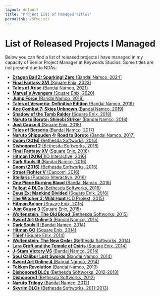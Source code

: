 ```yaml
---
layout: default
title: "Project List of Managed Titles"
permalink: /SPMList/
---
```

# List of Released Projects I Managed

Below you can find a list of released projects I have managed in my capacity of Senior Project Manager at Keywords Studios. Some titles are not present due to NDAs:

- [**Dragon Ball Z: Sparking! Zero** (Bandai Namco, 2024)](https://en.wikipedia.org/wiki/Dragon_Ball_Z:_Sparking!_ZERO)  
- [**Final Fantasy XVI** (Square Enix, 2023)](https://en.wikipedia.org/wiki/Final_Fantasy_XVI)  
- [**Tales of Arise** (Bandai Namco, 2021)](https://en.wikipedia.org/wiki/Tales_of_Arise)  
- [**Marvel's Avengers** (Square Enix, 2020)](https://en.wikipedia.org/wiki/Marvel%27s_Avengers_(video_game))  
- [**Jump Force** (Bandai Namco, 2019)](https://en.wikipedia.org/wiki/Jump_Force)  
- [**Tales of Vesperia: Definitive Edition** (Bandai Namco, 2019)](https://en.wikipedia.org/wiki/Tales_of_Vesperia) 
- [**Ace Combat 7: Skies Unknown** (Bandai Namco, 2019)](https://en.wikipedia.org/wiki/Ace_Combat_7:_Skies_Unknown)  
- [**Shadow of the Tomb Raider** (Square Enix, 2018)](https://en.wikipedia.org/wiki/Shadow_of_the_Tomb_Raider)  
- [**Naruto to Boruto: Shinobi Striker** (Bandai Namco, 2018)](https://en.wikipedia.org/wiki/Naruto_to_Boruto:_Shinobi_Striker)  
- [**Just Cause 4** (Square Enix, 2018)](https://en.wikipedia.org/wiki/Just_Cause_4)  
- [**Tales of Berseria** (Bandai Namco, 2017)](https://en.wikipedia.org/wiki/Tales_of_Berseria)  
- [**Naruto Shippuden 4: Road to Boruto** (Bandai Namco, 2017)](https://en.wikipedia.org/wiki/Naruto_Shippuden:_Ultimate_Ninja_Storm_4)  
- [**Doom (2016)** (Bethesda Softworks, 2016)](https://en.wikipedia.org/wiki/Doom_(2016_video_game))  
- [**Dishonored 2** (Bethesda Softworks, 2016)](https://en.wikipedia.org/wiki/Dishonored_2)  
- [**Final Fantasy XV** (Square Enix, 2016)](https://en.wikipedia.org/wiki/Final_Fantasy_XV)  
- [**Hitman (2016)** (IO Interactive, 2016)](https://en.wikipedia.org/wiki/Hitman_(2016_video_game))  
- [**Dark Souls III** (Bandai Namco, 2016)](https://en.wikipedia.org/wiki/Dark_Souls_III)  
- [**Doom (2016)** (Bethesda Softworks, 2016)](https://en.wikipedia.org/wiki/Doom_(2016_video_game))  
- [**Street Fighter V** (Capcom, 2016)](https://en.wikipedia.org/wiki/Street_Fighter_V)  
- [**Stellaris** (Paradox Interactive, 2016)](https://en.wikipedia.org/wiki/Stellaris)  
- [**One Piece Burning Blood** (Bandai Namco, 2016)](https://en.wikipedia.org/wiki/One_Piece_Burning_Blood)  
- [**Fallout 4 DLCs** (Bethesda Softworks, 2016)](https://en.wikipedia.org/wiki/Fallout_4)  
- [**Deus Ex: Mankind Divided** (Square Enix, 2016)](https://en.wikipedia.org/wiki/Deus_Ex:_Mankind_Divided)  
- [**The Witcher 3: Wild Hunt** (CD Projekt, 2015)](https://en.wikipedia.org/wiki/The_Witcher_3:_Wild_Hunt)  
- [**Hitman Sniper** (Square Enix, 2015)](https://en.wikipedia.org/wiki/Hitman_Sniper)  
- [**Just Cause 3** (Square Enix, 2015)](https://en.wikipedia.org/wiki/Just_Cause_3)  
- [**Wolfenstein: The Old Blood** (Bethesda Softworks, 2015)](https://en.wikipedia.org/wiki/Wolfenstein:_The_Old_Blood) 
- [**Sword Art Online 5** (Bandai Namco, 2015)](https://en.wikipedia.org/wiki/Sword_Art_Online_5)  
- [**Dark Souls II** (Bandai Namco, 2014)](https://en.wikipedia.org/wiki/Dark_Souls_II)  
- [**Hitman GO** (Square Enix, 2014)](https://en.wikipedia.org/wiki/Hitman_GO)  
- [**Thief** (Square Enix, 2014)](https://en.wikipedia.org/wiki/Thief_(2014_video_game))  
- [**Wolfenstein: The New Order** (Bethesda Softworks, 2014)](https://en.wikipedia.org/wiki/Wolfenstein:_The_New_Order)  
- [**Lara Croft and the Temple of Osiris** (Square Enix, 2014)](https://en.wikipedia.org/wiki/Lara_Croft_and_the_Temple_of_Osiris)  
- [**J-Stars Victory VS** (Bandai Namco, 2014)](https://en.wikipedia.org/wiki/J-Stars_Victory_VS)  
- [**Soul Calibur Lost Swords** (Bandai Namco, 2014)](https://en.wikipedia.org/wiki/Soulcalibur_Lost_Swords)  
- [**Sword Art Online 4** (Bandai Namco, 2014)](https://en.wikipedia.org/wiki/Sword_Art_Online_4)  
- [**Tekken Revolution** (Bandai Namco, 2013)](https://en.wikipedia.org/wiki/Tekken_Revolution)  
- [**Dishonored DLCs** (Bethesda Softworks, 2012-2013)](https://en.wikipedia.org/wiki/Dishonored#DLC)  
- [**Dishonored** (Bethesda Softworks, 2012)](https://en.wikipedia.org/wiki/Dishonored)  
- [**Naruto Trilogy** (Bandai Namco, 2012)](https://en.wikipedia.org/wiki/Naruto:_The_Complete_Collection)  
- [**Skyrim DLCs** (Bethesda Softworks, 2011-2013)](https://en.wikipedia.org/wiki/The_Elder_Scrolls_V:_Skyrim#Downloadable_content) 



